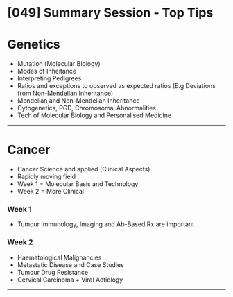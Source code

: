 # [049] Summary Session - Top Tips

# Genetics

- Mutation (Molecular Biology)
- Modes of Inheitance
- Interpreting Pedigrees
- Ratios and exceptions to observed vs expected ratios (E.g Deviations from Non-Mendelian Inheritance)
- Mendelian and Non-Mendelian Inheritance
- Cytogenetics, PGD, Chromosomal Abnormalities
- Tech of Molecular Biology and Personalised Medicine

---

# Cancer

- Cancer Science and applied (Clinical Aspects)
- Rapidly moving field
- Week 1 = Molecular Basis and Technology
- Week 2 = More Clinical

### Week 1

- Tumour Immunology, Imaging and Ab-Based Rx are important

### Week 2

- Haematological Malignancies
- Metastatic Disease and Case Studies
- Tumour Drug Resistance
- Cervical Carcinoma + Viral Aetiology

---